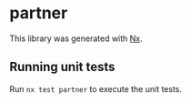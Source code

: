 # partner

This library was generated with [Nx](https://nx.dev).

## Running unit tests

Run `nx test partner` to execute the unit tests.
